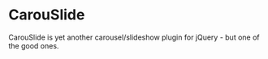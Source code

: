 CarouSlide
==========

CarouSlide is yet another carousel/slideshow plugin for jQuery - but one of the good ones.